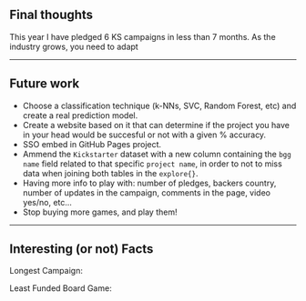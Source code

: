 
## Final thoughts


This year I have pledged 6 KS campaigns in less than 7 months. As the industry grows, you need to adapt 






---

## Future work

* Choose a classification technique (k-NNs, SVC, Random Forest, etc) and create a real prediction model. 
* Create a website based on it that can determine if the project you have in your head would be succesful or not with a given % accuracy.
* SSO embed in GitHub Pages project.
* Ammend the `Kickstarter` dataset with a new column containing the `bgg name` field related to that specific `project name`, in order to not to miss data when joining both tables in the ``explore{}``.
* Having more info to play with: number of pledges, backers country, number of updates in the campaign, comments in the page, video yes/no, etc...
* Stop buying more games, and play them!

---

## Interesting (or not) Facts

Longest Campaign:

Least Funded Board Game:

